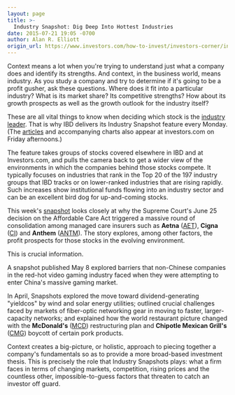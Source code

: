 ```yaml
---
layout: page
title: >-
  Industry Snapshot: Dig Deep Into Hottest Industries
date: 2015-07-21 19:05 -0700
author: Alan R. Elliott
origin_url: https://www.investors.com/how-to-invest/investors-corner/industry-snapshot-dig-deep-into-hottest-industries
---
```





Context means a lot when you're trying to understand just what a company does and identify its strengths. And context, in the business world, means industry. As you study a company and try to determine if it's going to be a profit gusher, ask these questions. Where does it fit into a particular industry? What is its market share? Its competitive strengths? How about its growth prospects as well as the growth outlook for the industry itself?

  

These are all vital things to know when deciding which stock is the [industry leader](http://education.investors.com/Lesson.aspx?id=735742&sourceid=735749). That is why IBD delivers its Industry Snapshot feature every Monday. (The [articles](http://news.investors.com/business/industry-snapshot.htm) and accompanying charts also appear at investors.com on Friday afternoons.)

  

The feature takes groups of stocks covered elsewhere in IBD and at Investors.com, and pulls the camera back to get a wider view of the environments in which the companies behind those stocks compete. It typically focuses on industries that rank in the Top 20 of the 197 industry groups that IBD tracks or on lower-ranked industries that are rising rapidly. Such increases show institutional funds flowing into an industry sector and can be an excellent bird dog for up-and-coming stocks.

  

This week's [snapshot](http://news.investors.com/business-industry-snapshot/071715-762199-managed-care-insurers-build-scale.htm) looks closely at why the Supreme Court's June 25 decision on the Affordable Care Act triggered a massive round of consolidation among managed care insurers such as **Aetna** ([AET](https://research.investors.com/quote.aspx?symbol=AET)), **Cigna** ([CI](https://research.investors.com/quote.aspx?symbol=CI)) and **Anthem** ([ANTM](https://research.investors.com/quote.aspx?symbol=ANTM)). The story explores, among other factors, the profit prospects for those stocks in the evolving environment.

  

This is crucial information.

  

A snapshot published May 8 explored barriers that non-Chinese companies in the red-hot video gaming industry faced when they were attempting to enter China's massive gaming market.

  

In April, Snapshots explored the move toward dividend-generating "yieldcos" by wind and solar energy utilities; outlined crucial challenges faced by markets of fiber-optic networking gear in moving to faster, larger-capacity networks; and explained how the world restaurant picture changed with the **McDonald's** ([MCD](https://research.investors.com/quote.aspx?symbol=MCD)) restructuring plan and **Chipotle Mexican Grill's** ([CMG](https://research.investors.com/quote.aspx?symbol=CMG)) boycott of certain pork products.

  

Context creates a big-picture, or holistic, approach to piecing together a company's fundamentals so as to provide a more broad-based investment thesis. This is precisely the role that Industry Snapshots plays: what a firm faces in terms of changing markets, competition, rising prices and the countless other, impossible-to-guess factors that threaten to catch an investor off guard.




